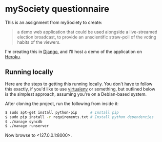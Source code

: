 mySociety questionnaire
===

This is an assignment from mySociety to create:

> a demo web application that could be used alongside a live-streamed election broadcast, to provide an unscientific straw-poll of the voting habits of the viewers. 

I'm creating this in [Django](https://www.djangoproject.com/), and I'll host a demo of the application on [Heroku](https://www.heroku.com/).

Running locally
---

Here are the steps to getting this running locally. You don't have to follow this exactly, if you'd like to use [virtualenv](https://pypi.python.org/pypi/virtualenv) or something, but outlined below is the simplest approach, assuming you're on a Debian-based system.

After cloning the project, run the following from inside it:

``` bash
$ sudo apt-get install python-pip      # Install pip
$ sudo pip install -r requirements.txt # Install python dependencies
$ ./manage syncdb
$ ./manage runserver
```

Now browse to <127.0.0.1:8000>.
